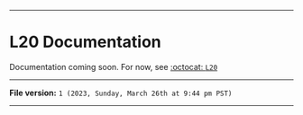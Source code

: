 
***

# L20 Documentation

Documentation coming soon. For now, see [:octocat: `L20`](https://github.com/seanpm2001/L20/)

***

**File version:** `1 (2023, Sunday, March 26th at 9:44 pm PST)`

***
